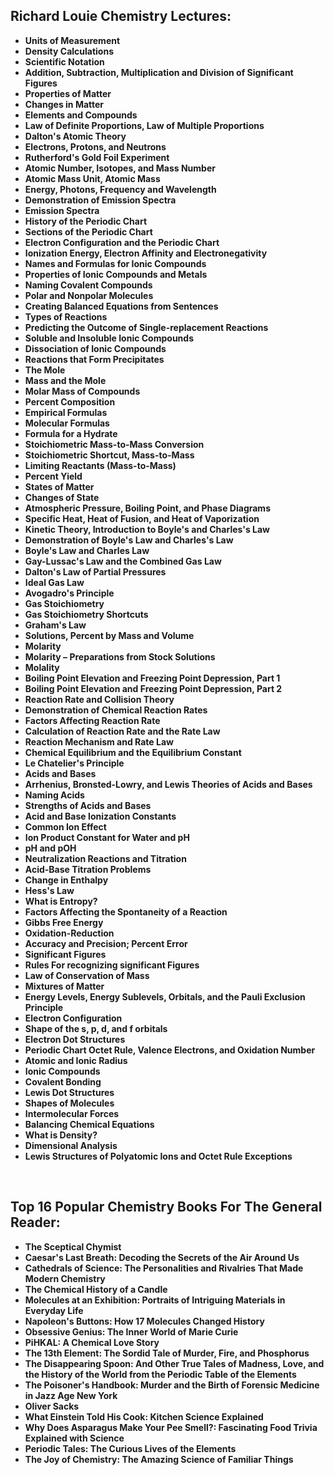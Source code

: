 <h2>Richard Louie Chemistry Lectures: </h2>

<ul>
  
 <li><b><a target="_blank" href="https://github.com/manjunath5496/Chemistry-Lectures/blob/master/chl(1).pdf" style="text-decoration:none;">Units of Measurement </a></b></li>
  
<li><b><a target="_blank" href="https://github.com/manjunath5496/Chemistry-Lectures/blob/master/chl(2).pdf" style="text-decoration:none;">Density Calculations </a></b></li>

<li><b><a target="_blank" href="https://github.com/manjunath5496/Chemistry-Lectures/blob/master/chl(3).pdf" style="text-decoration:none;">Scientific Notation</a></b></li>                         
  <li><b><a target="_blank" href="https://github.com/manjunath5496/Chemistry-Lectures/blob/master/chl(4).pdf" style="text-decoration:none;">Addition, Subtraction, Multiplication and Division of Significant Figures</a></b></li>
  
 <li><b><a target="_blank" href="https://github.com/manjunath5496/Chemistry-Lectures/blob/master/chl(5).pdf" style="text-decoration:none;">Properties of Matter</a></b></li>  
 
   <li><b><a target="_blank" href="https://github.com/manjunath5496/Chemistry-Lectures/blob/master/chl(6).pdf" style="text-decoration:none;">Changes in Matter</a></b></li>  
                                             

 <li><b><a target="_blank" href="https://github.com/manjunath5496/Chemistry-Lectures/blob/master/chl(7).pdf" style="text-decoration:none;">Elements and Compounds</a></b></li>

  
<li><b><a target="_blank" href="https://github.com/manjunath5496/Chemistry-Lectures/blob/master/chl(8).pdf" style="text-decoration:none;">Law of Definite Proportions, Law of Multiple Proportions</a></b></li>


<li><b><a target="_blank" href="https://github.com/manjunath5496/Chemistry-Lectures/blob/master/chl(9).pdf" style="text-decoration:none;">Dalton's Atomic Theory</a></b></li>                         
  <li><b><a target="_blank" href="https://github.com/manjunath5496/Chemistry-Lectures/blob/master/chl(10).pdf" style="text-decoration:none;">Electrons, Protons, and Neutrons</a></b></li>  
                          
 <li><b><a target="_blank" href="https://github.com/manjunath5496/Chemistry-Lectures/blob/master/chl(11).pdf" style="text-decoration:none;">Rutherford's Gold Foil Experiment </a></b></li>
  
<li><b><a target="_blank" href="https://github.com/manjunath5496/Chemistry-Lectures/blob/master/chl(12).pdf" style="text-decoration:none;">Atomic Number, Isotopes, and Mass Number</a></b></li>

<li><b><a target="_blank" href="https://github.com/manjunath5496/Chemistry-Lectures/blob/master/chl(13).pdf" style="text-decoration:none;">Atomic Mass Unit, Atomic Mass</a></b></li>                         
  <li><b><a target="_blank" href="https://github.com/manjunath5496/Chemistry-Lectures/blob/master/chl(14).pdf" style="text-decoration:none;">Energy, Photons, Frequency and Wavelength</a></b></li>  
     <li><b><a target="_blank" href="https://github.com/manjunath5496/Chemistry-Lectures/blob/master/chl(15).pdf" style="text-decoration:none;">Demonstration of Emission Spectra</a></b></li>  
   <li><b><a target="_blank" href="https://github.com/manjunath5496/Chemistry-Lectures/blob/master/chl(16).pdf" style="text-decoration:none;">Emission Spectra</a></b></li>  
                                             

 <li><b><a target="_blank" href="https://github.com/manjunath5496/Chemistry-Lectures/blob/master/chl(17).pdf" style="text-decoration:none;">History of the Periodic Chart</a></b></li>
  
<li><b><a target="_blank" href="https://github.com/manjunath5496/Chemistry-Lectures/blob/master/chl(18).pdf" style="text-decoration:none;">Sections of the Periodic Chart</a></b></li>

<li><b><a target="_blank" href="https://github.com/manjunath5496/Chemistry-Lectures/blob/master/chl(19).pdf" style="text-decoration:none;">Electron Configuration and the Periodic Chart</a></b></li>


  <li><b><a target="_blank" href="https://github.com/manjunath5496/Chemistry-Lectures/blob/master/chl(20).pdf" style="text-decoration:none;">Ionization Energy, Electron Affinity and Electronegativity</a></b></li>  
                          
 <li><b><a target="_blank" href="https://github.com/manjunath5496/Chemistry-Lectures/blob/master/chl(21).pdf" style="text-decoration:none;">Names and Formulas for Ionic Compounds</a></b></li>
  
<li><b><a target="_blank" href="https://github.com/manjunath5496/Chemistry-Lectures/blob/master/chl(22).pdf" style="text-decoration:none;">Properties of Ionic Compounds and Metals</a></b></li>

<li><b><a target="_blank" href="https://github.com/manjunath5496/Chemistry-Lectures/blob/master/chl(23).pdf" style="text-decoration:none;">Naming Covalent Compounds</a></b></li>                         
  <li><b><a target="_blank" href="https://github.com/manjunath5496/Chemistry-Lectures/blob/master/chl(24).pdf" style="text-decoration:none;">Polar and Nonpolar Molecules</a></b></li>
  
 <li><b><a target="_blank" href="https://github.com/manjunath5496/Chemistry-Lectures/blob/master/chl(25).pdf" style="text-decoration:none;">Creating Balanced Equations from Sentences</a></b></li>  
 
   <li><b><a target="_blank" href="https://github.com/manjunath5496/Chemistry-Lectures/blob/master/chl(26).pdf" style="text-decoration:none;">Types of Reactions</a></b></li>  
                                             

 <li><b><a target="_blank" href="https://github.com/manjunath5496/Chemistry-Lectures/blob/master/chl(27).pdf" style="text-decoration:none;">Predicting the Outcome of Single-replacement Reactions</a></b></li>

<li><b><a target="_blank" href="https://github.com/manjunath5496/Chemistry-Lectures/blob/master/chl(28).pdf" style="text-decoration:none;">Soluble and Insoluble Ionic Compounds</a></b></li>

<li><b><a target="_blank" href="https://github.com/manjunath5496/Chemistry-Lectures/blob/master/chl(29).pdf" style="text-decoration:none;">Dissociation of Ionic Compounds</a></b></li>

<li><b><a target="_blank" href="https://github.com/manjunath5496/Chemistry-Lectures/blob/master/chl(30).pdf" style="text-decoration:none;">Reactions that Form Precipitates</a></b></li>                         
  <li><b><a target="_blank" href="https://github.com/manjunath5496/Chemistry-Lectures/blob/master/chl(31).pdf" style="text-decoration:none;">The Mole</a></b></li>
  
 <li><b><a target="_blank" href="https://github.com/manjunath5496/Chemistry-Lectures/blob/master/chl(32).pdf" style="text-decoration:none;">Mass and the Mole</a></b></li>  
 
   <li><b><a target="_blank" href="https://github.com/manjunath5496/Chemistry-Lectures/blob/master/chl(33).pdf" style="text-decoration:none;">Molar Mass of Compounds</a></b></li> 

<li><b><a target="_blank" href="https://github.com/manjunath5496/Chemistry-Lectures/blob/master/chl(34).pdf" style="text-decoration:none;">Percent Composition</a></b></li>

<li><b><a target="_blank" href="https://github.com/manjunath5496/Chemistry-Lectures/blob/master/chl(35).pdf" style="text-decoration:none;">Empirical Formulas</a></b></li>

<li><b><a target="_blank" href="https://github.com/manjunath5496/Chemistry-Lectures/blob/master/chl(36).pdf" style="text-decoration:none;">Molecular Formulas</a></b></li>                         
  <li><b><a target="_blank" href="https://github.com/manjunath5496/Chemistry-Lectures/blob/master/chl(37).pdf" style="text-decoration:none;">Formula for a Hydrate</a></b></li>
  
 <li><b><a target="_blank" href="https://github.com/manjunath5496/Chemistry-Lectures/blob/master/chl(38).pdf" style="text-decoration:none;">Stoichiometric Mass-to-Mass Conversion</a></b></li>  
 
   <li><b><a target="_blank" href="https://github.com/manjunath5496/Chemistry-Lectures/blob/master/chl(39).pdf" style="text-decoration:none;">Stoichiometric Shortcut, Mass-to-Mass</a></b></li> 

<li><b><a target="_blank" href="https://github.com/manjunath5496/Chemistry-Lectures/blob/master/chl(40).pdf" style="text-decoration:none;">Limiting Reactants (Mass-to-Mass)</a></b></li>

<li><b><a target="_blank" href="https://github.com/manjunath5496/Chemistry-Lectures/blob/master/chl(41).pdf" style="text-decoration:none;">Percent Yield</a></b></li>

<li><b><a target="_blank" href="https://github.com/manjunath5496/Chemistry-Lectures/blob/master/chl(42).pdf" style="text-decoration:none;">States of Matter</a></b></li>                         
  <li><b><a target="_blank" href="https://github.com/manjunath5496/Chemistry-Lectures/blob/master/chl(43).pdf" style="text-decoration:none;">Changes of State</a></b></li>
  
 <li><b><a target="_blank" href="https://github.com/manjunath5496/Chemistry-Lectures/blob/master/chl(44).pdf" style="text-decoration:none;">Atmospheric Pressure, Boiling Point, and Phase Diagrams</a></b></li>  
 
   <li><b><a target="_blank" href="https://github.com/manjunath5496/Chemistry-Lectures/blob/master/chl(45).pdf" style="text-decoration:none;">Specific Heat, Heat of Fusion, and Heat of Vaporization</a></b></li> 

<li><b><a target="_blank" href="https://github.com/manjunath5496/Chemistry-Lectures/blob/master/chl(46).pdf" style="text-decoration:none;">Kinetic Theory, Introduction to Boyle's and Charles's Law</a></b></li>

<li><b><a target="_blank" href="https://github.com/manjunath5496/Chemistry-Lectures/blob/master/chl(47).pdf" style="text-decoration:none;">Demonstration of Boyle's Law and Charles's Law</a></b></li>

<li><b><a target="_blank" href="https://github.com/manjunath5496/Chemistry-Lectures/blob/master/chl(48).pdf" style="text-decoration:none;">Boyle's Law and Charles Law</a></b></li>                         
  <li><b><a target="_blank" href="https://github.com/manjunath5496/Chemistry-Lectures/blob/master/chl(49).pdf" style="text-decoration:none;">Gay-Lussac's Law and the Combined Gas Law</a></b></li>
  
 <li><b><a target="_blank" href="https://github.com/manjunath5496/Chemistry-Lectures/blob/master/chl(50).pdf" style="text-decoration:none;">Dalton's Law of Partial Pressures</a></b></li>  
 
   <li><b><a target="_blank" href="https://github.com/manjunath5496/Chemistry-Lectures/blob/master/chl(51).pdf" style="text-decoration:none;">Ideal Gas Law</a></b></li> 

<li><b><a target="_blank" href="https://github.com/manjunath5496/Chemistry-Lectures/blob/master/chl(52).pdf" style="text-decoration:none;">Avogadro's Principle</a></b></li>

<li><b><a target="_blank" href="https://github.com/manjunath5496/Chemistry-Lectures/blob/master/chl(53).pdf" style="text-decoration:none;">Gas Stoichiometry</a></b></li>

<li><b><a target="_blank" href="https://github.com/manjunath5496/Chemistry-Lectures/blob/master/chl(54).pdf" style="text-decoration:none;">Gas Stoichiometry Shortcuts</a></b></li>                         
  <li><b><a target="_blank" href="https://github.com/manjunath5496/Chemistry-Lectures/blob/master/chl(55).pdf" style="text-decoration:none;">Graham's Law</a></b></li>
  
 <li><b><a target="_blank" href="https://github.com/manjunath5496/Chemistry-Lectures/blob/master/chl(56).pdf" style="text-decoration:none;">Solutions, Percent by Mass and Volume </a></b></li>  
 
   <li><b><a target="_blank" href="https://github.com/manjunath5496/Chemistry-Lectures/blob/master/chl(57).pdf" style="text-decoration:none;">Molarity</a></b></li> 

<li><b><a target="_blank" href="https://github.com/manjunath5496/Chemistry-Lectures/blob/master/chl(58).pdf" style="text-decoration:none;">Molarity – Preparations from Stock Solutions</a></b></li>

<li><b><a target="_blank" href="https://github.com/manjunath5496/Chemistry-Lectures/blob/master/chl(59).pdf" style="text-decoration:none;">Molality</a></b></li>

<li><b><a target="_blank" href="https://github.com/manjunath5496/Chemistry-Lectures/blob/master/chl(60).pdf" style="text-decoration:none;">Boiling Point Elevation and Freezing Point Depression, Part 1</a></b></li>                         
  <li><b><a target="_blank" href="https://github.com/manjunath5496/Chemistry-Lectures/blob/master/chl(61).pdf" style="text-decoration:none;">Boiling Point Elevation and Freezing Point Depression, Part 2</a></b></li>
  
 <li><b><a target="_blank" href="https://github.com/manjunath5496/Chemistry-Lectures/blob/master/chl(62).pdf" style="text-decoration:none;">Reaction Rate and Collision Theory</a></b></li>  
 
   <li><b><a target="_blank" href="https://github.com/manjunath5496/Chemistry-Lectures/blob/master/chl(63).pdf" style="text-decoration:none;">Demonstration of Chemical Reaction Rates</a></b></li> 

<li><b><a target="_blank" href="https://github.com/manjunath5496/Chemistry-Lectures/blob/master/chl(64).pdf" style="text-decoration:none;">Factors Affecting Reaction Rate</a></b></li>  
 
   <li><b><a target="_blank" href="https://github.com/manjunath5496/Chemistry-Lectures/blob/master/chl(65).pdf" style="text-decoration:none;">Calculation of Reaction Rate and the Rate Law</a></b></li> 

<li><b><a target="_blank" href="https://github.com/manjunath5496/Chemistry-Lectures/blob/master/chl(66).pdf" style="text-decoration:none;">Reaction Mechanism and Rate Law</a></b></li>

<li><b><a target="_blank" href="https://github.com/manjunath5496/Chemistry-Lectures/blob/master/chl(67).pdf" style="text-decoration:none;">Chemical Equilibrium and the Equilibrium Constant</a></b></li>

<li><b><a target="_blank" href="https://github.com/manjunath5496/Chemistry-Lectures/blob/master/chl(68).pdf" style="text-decoration:none;">Le Chatelier's Principle</a></b></li>                         
  <li><b><a target="_blank" href="https://github.com/manjunath5496/Chemistry-Lectures/blob/master/chl(69).pdf" style="text-decoration:none;">Acids and Bases</a></b></li>
  
 <li><b><a target="_blank" href="https://github.com/manjunath5496/Chemistry-Lectures/blob/master/chl(70).pdf" style="text-decoration:none;">Arrhenius, Bronsted-Lowry, and Lewis Theories of Acids and Bases</a></b></li>  
 
   <li><b><a target="_blank" href="https://github.com/manjunath5496/Chemistry-Lectures/blob/master/chl(71).pdf" style="text-decoration:none;">Naming Acids</a></b></li> 

<li><b><a target="_blank" href="https://github.com/manjunath5496/Chemistry-Lectures/blob/master/chl(72).pdf" style="text-decoration:none;">Strengths of Acids and Bases</a></b></li>

<li><b><a target="_blank" href="https://github.com/manjunath5496/Chemistry-Lectures/blob/master/chl(73).pdf" style="text-decoration:none;">Acid and Base Ionization Constants</a></b></li>

<li><b><a target="_blank" href="https://github.com/manjunath5496/Chemistry-Lectures/blob/master/chl(74).pdf" style="text-decoration:none;">Common Ion Effect</a></b></li>                         
  <li><b><a target="_blank" href="https://github.com/manjunath5496/Chemistry-Lectures/blob/master/chl(75).pdf" style="text-decoration:none;">Ion Product Constant for Water and pH</a></b></li>
  
 <li><b><a target="_blank" href="https://github.com/manjunath5496/Chemistry-Lectures/blob/master/chl(76).pdf" style="text-decoration:none;">pH and pOH</a></b></li>  
 
   <li><b><a target="_blank" href="https://github.com/manjunath5496/Chemistry-Lectures/blob/master/chl(77).pdf" style="text-decoration:none;">Neutralization Reactions and Titration</a></b></li> 

<li><b><a target="_blank" href="https://github.com/manjunath5496/Chemistry-Lectures/blob/master/chl(78).pdf" style="text-decoration:none;">Acid-Base Titration Problems</a></b></li>

<li><b><a target="_blank" href="https://github.com/manjunath5496/Chemistry-Lectures/blob/master/chl(79).pdf" style="text-decoration:none;">Change in Enthalpy</a></b></li>

<li><b><a target="_blank" href="https://github.com/manjunath5496/Chemistry-Lectures/blob/master/chl(80).pdf" style="text-decoration:none;">Hess's Law</a></b></li>                         
  <li><b><a target="_blank" href="https://github.com/manjunath5496/Chemistry-Lectures/blob/master/chl(81).pdf" style="text-decoration:none;">What is Entropy?</a></b></li>
  
 <li><b><a target="_blank" href="https://github.com/manjunath5496/Chemistry-Lectures/blob/master/chl(82).pdf" style="text-decoration:none;">Factors Affecting the Spontaneity of a Reaction</a></b></li>  
 
   <li><b><a target="_blank" href="https://github.com/manjunath5496/Chemistry-Lectures/blob/master/chl(83).pdf" style="text-decoration:none;">Gibbs Free Energy</a></b></li> 


<li><b><a target="_blank" href="https://github.com/manjunath5496/Chemistry-Lectures/blob/master/chl(84).pdf" style="text-decoration:none;">Oxidation-Reduction</a></b></li>                         
  <li><b><a target="_blank" href="https://github.com/manjunath5496/Chemistry-Lectures/blob/master/chl(85).pdf" style="text-decoration:none;">Accuracy and Precision; Percent Error</a></b></li>
  
 <li><b><a target="_blank" href="https://github.com/manjunath5496/Chemistry-Lectures/blob/master/chl(86).pdf" style="text-decoration:none;">Significant Figures</a></b></li>  
 
   <li><b><a target="_blank" href="https://github.com/manjunath5496/Chemistry-Lectures/blob/master/chl(87).pdf" style="text-decoration:none;">Rules For recognizing significant Figures</a></b></li> 

<li><b><a target="_blank" href="https://github.com/manjunath5496/Chemistry-Lectures/blob/master/chl(88).pdf" style="text-decoration:none;">Law of Conservation of Mass</a></b></li>

<li><b><a target="_blank" href="https://github.com/manjunath5496/Chemistry-Lectures/blob/master/chl(89).pdf" style="text-decoration:none;">Mixtures of Matter</a></b></li>

<li><b><a target="_blank" href="https://github.com/manjunath5496/Chemistry-Lectures/blob/master/chl(90).pdf" style="text-decoration:none;">Energy Levels, Energy Sublevels, Orbitals, and the Pauli Exclusion Principle</a></b></li>                         
  <li><b><a target="_blank" href="https://github.com/manjunath5496/Chemistry-Lectures/blob/master/chl(91).pdf" style="text-decoration:none;">Electron Configuration</a></b></li>
  
 <li><b><a target="_blank" href="https://github.com/manjunath5496/Chemistry-Lectures/blob/master/chl(92).pdf" style="text-decoration:none;">Shape of the s, p, d, and f orbitals</a></b></li>  
 
   <li><b><a target="_blank" href="https://github.com/manjunath5496/Chemistry-Lectures/blob/master/chl(93).pdf" style="text-decoration:none;">Electron Dot Structures</a></b></li> 

<li><b><a target="_blank" href="https://github.com/manjunath5496/Chemistry-Lectures/blob/master/chl(94).pdf" style="text-decoration:none;">Periodic Chart Octet Rule, Valence Electrons, and Oxidation Number</a></b></li>                         
  <li><b><a target="_blank" href="https://github.com/manjunath5496/Chemistry-Lectures/blob/master/chl(95).pdf" style="text-decoration:none;">Atomic and Ionic Radius</a></b></li>
  
 <li><b><a target="_blank" href="https://github.com/manjunath5496/Chemistry-Lectures/blob/master/chl(96).pdf" style="text-decoration:none;">Ionic Compounds</a></b></li>  
 
   <li><b><a target="_blank" href="https://github.com/manjunath5496/Chemistry-Lectures/blob/master/chl(97).pdf" style="text-decoration:none;">Covalent Bonding</a></b></li> 

<li><b><a target="_blank" href="https://github.com/manjunath5496/Chemistry-Lectures/blob/master/chl(98).pdf" style="text-decoration:none;">Lewis Dot Structures</a></b></li>

<li><b><a target="_blank" href="https://github.com/manjunath5496/Chemistry-Lectures/blob/master/chl(99).pdf" style="text-decoration:none;">Shapes of Molecules</a></b></li>

<li><b><a target="_blank" href="https://github.com/manjunath5496/Chemistry-Lectures/blob/master/chl(100).pdf" style="text-decoration:none;">Intermolecular Forces</a></b></li>                         
  <li><b><a target="_blank" href="https://github.com/manjunath5496/Chemistry-Lectures/blob/master/chl(101).pdf" style="text-decoration:none;">Balancing Chemical Equations</a></b></li>
  
 <li><b><a target="_blank" href="https://github.com/manjunath5496/Chemistry-Lectures/blob/master/chl(102).pdf" style="text-decoration:none;">What is Density?  </a></b></li>  
 
   <li><b><a target="_blank" href="https://github.com/manjunath5496/Chemistry-Lectures/blob/master/chl(103).pdf" style="text-decoration:none;">Dimensional Analysis</a></b></li> 
   
<li><b><a target="_blank" href="https://github.com/manjunath5496/Chemistry-Lectures/blob/master/chl(104).pdf" style="text-decoration:none;">Lewis Structures of Polyatomic Ions and Octet Rule Exceptions</a></b></li>   
   </ul>
   
 </br>
 
 <h2> Top 16 Popular Chemistry Books For The General Reader: </h2>
   
   

<ul>
  
 <li><b><a target="_blank" href="https://github.com/manjunath5496/Top-16-popular-chemistry-books-for-the-general-reader/blob/master/pg(1).pdf" style="text-decoration:none;">The Sceptical Chymist</a></b></li>
  
<li><b><a target="_blank" href="https://github.com/manjunath5496/Top-16-popular-chemistry-books-for-the-general-reader/blob/master/pg(2).pdf" style="text-decoration:none;">Caesar's Last Breath: Decoding the Secrets of the Air Around Us </a></b></li>

<li><b><a target="_blank" href="https://github.com/manjunath5496/Top-16-popular-chemistry-books-for-the-general-reader/blob/master/pg(3).pdf" style="text-decoration:none;">Cathedrals of Science: The Personalities and Rivalries That Made Modern Chemistry</a></b></li>                         
  <li><b><a target="_blank" href="https://github.com/manjunath5496/Top-16-popular-chemistry-books-for-the-general-reader/blob/master/pg(4).pdf" style="text-decoration:none;">The Chemical History of a Candle</a></b></li>
  
 <li><b><a target="_blank" href="https://github.com/manjunath5496/Top-16-popular-chemistry-books-for-the-general-reader/blob/master/pg(5).pdf" style="text-decoration:none;">Molecules at an Exhibition: Portraits of Intriguing Materials in Everyday Life</a></b></li>  
 
   <li><b><a target="_blank" href="https://github.com/manjunath5496/Top-16-popular-chemistry-books-for-the-general-reader/blob/master/pg(6).pdf" style="text-decoration:none;">Napoleon's Buttons: How 17 Molecules Changed History</a></b></li>  
                                             

 <li><b><a target="_blank" href="https://github.com/manjunath5496/Top-16-popular-chemistry-books-for-the-general-reader/blob/master/pg(7).pdf" style="text-decoration:none;">Obsessive Genius: The Inner World of Marie Curie</a></b></li>

  
<li><b><a target="_blank" href="https://github.com/manjunath5496/Top-16-popular-chemistry-books-for-the-general-reader/blob/master/pg(8).pdf" style="text-decoration:none;">PiHKAL: A Chemical Love Story</a></b></li>
<li><b><a target="_blank" href="https://github.com/manjunath5496/Top-16-popular-chemistry-books-for-the-general-reader/blob/master/pg(9).pdf" style="text-decoration:none;">The 13th Element: The Sordid Tale of Murder, Fire, and Phosphorus</a></b></li>

  <li><b><a target="_blank" href="https://github.com/manjunath5496/Top-16-popular-chemistry-books-for-the-general-reader/blob/master/pg(10).pdf" style="text-decoration:none;">The Disappearing Spoon: And Other True Tales of Madness, Love, and the History of the World from the Periodic Table of the Elements</a></b></li>  
                                             

 <li><b><a target="_blank" href="https://github.com/manjunath5496/Top-16-popular-chemistry-books-for-the-general-reader/blob/master/pg(11).pdf" style="text-decoration:none;">The Poisoner's Handbook: Murder and the Birth of Forensic Medicine in Jazz Age New York</a></b></li>

  
<li><b><a target="_blank" href="https://github.com/manjunath5496/Top-16-popular-chemistry-books-for-the-general-reader/blob/master/pg(12).pdf" style="text-decoration:none;">Oliver Sacks</a></b></li>
<li><b><a target="_blank" href="https://github.com/manjunath5496/Top-16-popular-chemistry-books-for-the-general-reader/blob/master/pg(13).pdf" style="text-decoration:none;">What Einstein Told His Cook: Kitchen Science Explained</a></b></li>


  
<li><b><a target="_blank" href="https://github.com/manjunath5496/Top-16-popular-chemistry-books-for-the-general-reader/blob/master/pg(14).pdf" style="text-decoration:none;">Why Does Asparagus Make Your Pee Smell?: Fascinating Food Trivia Explained with Science</a></b></li>
<li><b><a target="_blank" href="https://github.com/manjunath5496/Top-16-popular-chemistry-books-for-the-general-reader/blob/master/pg(15).pdf" style="text-decoration:none;">Periodic Tales: The Curious Lives of the Elements</a></b></li>

<li><b><a target="_blank" href="https://github.com/manjunath5496/Top-16-popular-chemistry-books-for-the-general-reader/blob/master/pg(16).rar" style="text-decoration:none;">The Joy of Chemistry: The Amazing Science of Familiar Things</a></b></li>



</ul>


   
   
   
   
   

